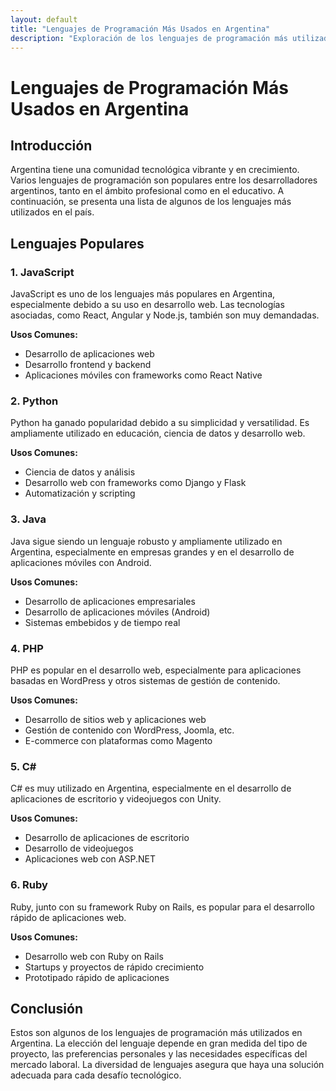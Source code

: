 ```yaml
---
layout: default
title: "Lenguajes de Programación Más Usados en Argentina"
description: "Exploración de los lenguajes de programación más utilizados en Argentina."
---
```


# Lenguajes de Programación Más Usados en Argentina

## Introducción

Argentina tiene una comunidad tecnológica vibrante y en crecimiento. Varios lenguajes de programación son populares entre los desarrolladores argentinos, tanto en el ámbito profesional como en el educativo. A continuación, se presenta una lista de algunos de los lenguajes más utilizados en el país.

## Lenguajes Populares

### 1. JavaScript

JavaScript es uno de los lenguajes más populares en Argentina, especialmente debido a su uso en desarrollo web. Las tecnologías asociadas, como React, Angular y Node.js, también son muy demandadas.

**Usos Comunes:**
- Desarrollo de aplicaciones web
- Desarrollo frontend y backend
- Aplicaciones móviles con frameworks como React Native

### 2. Python

Python ha ganado popularidad debido a su simplicidad y versatilidad. Es ampliamente utilizado en educación, ciencia de datos y desarrollo web.

**Usos Comunes:**
- Ciencia de datos y análisis
- Desarrollo web con frameworks como Django y Flask
- Automatización y scripting

### 3. Java

Java sigue siendo un lenguaje robusto y ampliamente utilizado en Argentina, especialmente en empresas grandes y en el desarrollo de aplicaciones móviles con Android.

**Usos Comunes:**
- Desarrollo de aplicaciones empresariales
- Desarrollo de aplicaciones móviles (Android)
- Sistemas embebidos y de tiempo real

### 4. PHP

PHP es popular en el desarrollo web, especialmente para aplicaciones basadas en WordPress y otros sistemas de gestión de contenido.

**Usos Comunes:**
- Desarrollo de sitios web y aplicaciones web
- Gestión de contenido con WordPress, Joomla, etc.
- E-commerce con plataformas como Magento

### 5. C#

C# es muy utilizado en Argentina, especialmente en el desarrollo de aplicaciones de escritorio y videojuegos con Unity.

**Usos Comunes:**
- Desarrollo de aplicaciones de escritorio
- Desarrollo de videojuegos
- Aplicaciones web con ASP.NET

### 6. Ruby

Ruby, junto con su framework Ruby on Rails, es popular para el desarrollo rápido de aplicaciones web.

**Usos Comunes:**
- Desarrollo web con Ruby on Rails
- Startups y proyectos de rápido crecimiento
- Prototipado rápido de aplicaciones

## Conclusión

Estos son algunos de los lenguajes de programación más utilizados en Argentina. La elección del lenguaje depende en gran medida del tipo de proyecto, las preferencias personales y las necesidades específicas del mercado laboral. La diversidad de lenguajes asegura que haya una solución adecuada para cada desafío tecnológico.

